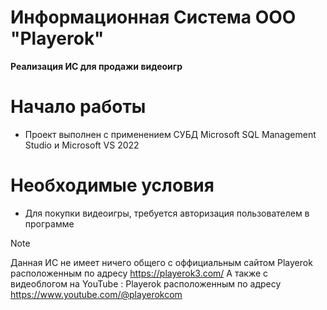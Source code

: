 # Информационная Система ООО "Playerok"
**Реализация ИС для продажи видеоигр** 

# Начало работы
* Проект выполнен с применением СУБД Microsoft SQL Management Studio и Microsoft VS 2022

# Необходимые условия
* Для покупки видеоигры, требуется авторизация пользователем в программе


> [!NOTE]
> Данная ИС не имеет ничего общего с оффициальным сайтом Playerok расположенным по адресу https://playerok3.com/ А также с видеоблогом на YouTube : Playerok расположенным по адресу  https://www.youtube.com/@playerokcom

